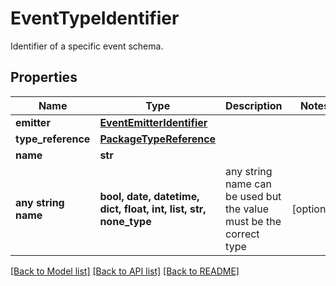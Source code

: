 # EventTypeIdentifier

Identifier of a specific event schema.

## Properties
Name | Type | Description | Notes
------------ | ------------- | ------------- | -------------
**emitter** | [**EventEmitterIdentifier**](EventEmitterIdentifier.md) |  | 
**type_reference** | [**PackageTypeReference**](PackageTypeReference.md) |  | 
**name** | **str** |  | 
**any string name** | **bool, date, datetime, dict, float, int, list, str, none_type** | any string name can be used but the value must be the correct type | [optional]

[[Back to Model list]](../README.md#documentation-for-models) [[Back to API list]](../README.md#documentation-for-api-endpoints) [[Back to README]](../README.md)


